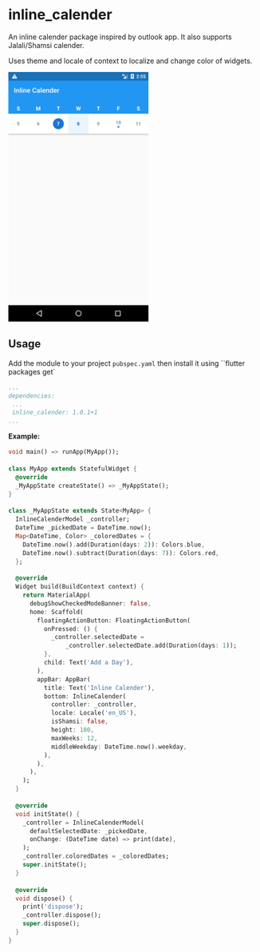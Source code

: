 # inline_calender

An inline calender package inspired by outlook app. It also supports Jalali/Shamsi calender.

Uses theme and locale of context to localize and change color of widgets.

<img src="https://github.com/omidh28/flutter_inline_calender/blob/master/screenshots/screenshot_01.png?raw=true" height="500">


## Usage

Add the module to your project ``pubspec.yaml`` then install it using ``flutter packages get`


``` yaml
...
dependencies:
 ...
 inline_calender: 1.0.1+1
...
```

**Example:**

``` Dart
void main() => runApp(MyApp());

class MyApp extends StatefulWidget {
  @override
  _MyAppState createState() => _MyAppState();
}

class _MyAppState extends State<MyApp> {
  InlineCalenderModel _controller;
  DateTime _pickedDate = DateTime.now();
  Map<DateTime, Color> _coloredDates = {
    DateTime.now().add(Duration(days: 2)): Colors.blue,
    DateTime.now().subtract(Duration(days: 7)): Colors.red,
  };

  @override
  Widget build(BuildContext context) {
    return MaterialApp(
      debugShowCheckedModeBanner: false,
      home: Scaffold(
        floatingActionButton: FloatingActionButton(
          onPressed: () {
            _controller.selectedDate =
                _controller.selectedDate.add(Duration(days: 1));
          },
          child: Text('Add a Day'),
        ),
        appBar: AppBar(
          title: Text('Inline Calender'),
          bottom: InlineCalender(
            controller: _controller,
            locale: Locale('en_US'),
            isShamsi: false,
            height: 100,
            maxWeeks: 12,
            middleWeekday: DateTime.now().weekday,
          ),
        ),
      ),
    );
  }

  @override
  void initState() {
    _controller = InlineCalenderModel(
      defaultSelectedDate: _pickedDate,
      onChange: (DateTime date) => print(date),
    );
    _controller.coloredDates = _coloredDates;
    super.initState();
  }

  @override
  void dispose() {
    print('dispose');
    _controller.dispose();
    super.dispose();
  }
}
```
